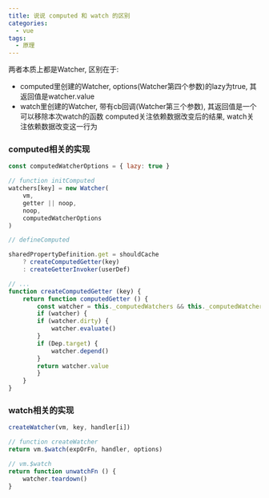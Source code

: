 ```yaml
---
title: 说说 computed 和 watch 的区别
categories: 
  - vue
tags: 
  - 原理
---
```

两者本质上都是Watcher, 区别在于:
- computed里创建的Watcher, options(Watcher第四个参数)的lazy为true, 其返回值是watcher.value
- watch里创建的Watcher, 带有cb回调(Watcher第三个参数), 其返回值是一个可以移除本次watch的函数
computed关注依赖数据改变后的结果, watch关注依赖数据改变这一行为

### computed相关的实现
``` javascript
const computedWatcherOptions = { lazy: true }

// function initComputed
watchers[key] = new Watcher(
    vm,
    getter || noop,
    noop,
    computedWatcherOptions
)

// defineComputed

sharedPropertyDefinition.get = shouldCache
    ? createComputedGetter(key)
    : createGetterInvoker(userDef)

// ...
function createComputedGetter (key) {
    return function computedGetter () {
        const watcher = this._computedWatchers && this._computedWatchers[key]
        if (watcher) {
        if (watcher.dirty) {
            watcher.evaluate()
        }
        if (Dep.target) {
            watcher.depend()
        }
        return watcher.value
        }
    }
}
```

### watch相关的实现

``` javascript
createWatcher(vm, key, handler[i])

// function createWatcher
return vm.$watch(expOrFn, handler, options)

// vm.$watch
return function unwatchFn () {
    watcher.teardown()
}
```